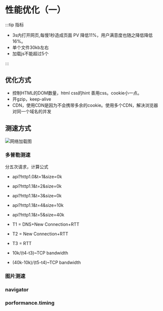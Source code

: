# 性能优化（一）

:::tip 指标

- 3s内打开网页,每慢1秒造成⻚面 PV 降低11%，用户满意度也随之降低降低16%。
- 单个文件30kb左右
- 加载js不能超过5个

:::

## 优化方式

- 控制HTML的DOM数量，html css的hint 善用css。cookie小一点。
- 开gzip，keep-alive
- CDN，使用CDN是因为不会携带多余的cookie。使用多个CDN，解决浏览器对同一个域名的并发

## 测速方式

![网络加载图](/blog/网络加载图.png)

### 多普勒测速

分五次请求，计算公式

- api?http1.0&t=1&size=0k
- api?http1.1&t=2&size=0k
- api?http1.1&t=3&size=0k
- api?http1.1&t=4&size=10k
- api?http1.1&t=5&size=40k

- T1 = DNS+New Connection+RTT
- T2 = New Connection+RTT
- T3 = RTT
- 10k/(t4-t3)~TCP bandwidth
- (40k-10k)/(t5-t4)~TCP bandwidth

### 图片测速

### navigator

### porformance.timing
